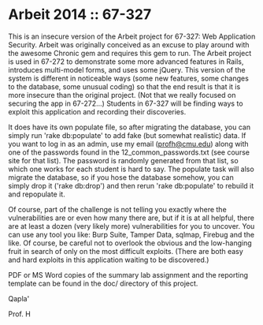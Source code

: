 Arbeit 2014 :: 67-327
===
This is an insecure version of the Arbeit project for 67-327: Web Application Security.  Arbeit was originally conceived as an excuse to play around with the awesome Chronic gem and requires this gem to run.  The Arbeit project is used in 67-272 to demonstrate some more advanced features in Rails, introduces multi-model forms, and uses some jQuery.  This version of the system is different in noticeable ways (some new features, some changes to the database, some unusual coding) so that the end result is that it is more insecure than the original project. (Not that we really focused on securing the app in 67-272...)  Students in 67-327 will be finding ways to exploit this application and recording their discoveries.

It does have its own populate file, so after migrating the database, you can simply run 'rake db:populate' to add fake (but somewhat realistic) data.  If you want to log in as an admin, use my email (profh@cmu.edu) along with one of the passwords found in the 12_common_passwords.txt (see course site for that list).  The password is randomly generated from that list, so which one works for each student is hard to say.  The populate task will also migrate the database, so if you hose the database somehow, you can simply drop it ('rake db:drop') and then rerun 'rake db:populate' to rebuild it and repopulate it.

Of course, part of the challenge is not telling you exactly where the vulnerabilities are or even how many there are, but if it is at all helpful, there are at least a dozen (very likely more) vulnerabilities for you to uncover.  You can use any tool you like: Burp Suite, Tamper Data, sqlmap, Firebug and the like.  Of course, be careful not to overlook the obvious and the low-hanging fruit in search of only on the most difficult exploits.  (There are both easy and hard exploits in this application waiting to be discovered.)

PDF or MS Word copies of the summary lab assignment and the reporting template can be found in the doc/ directory of this project.

Qapla'

Prof. H